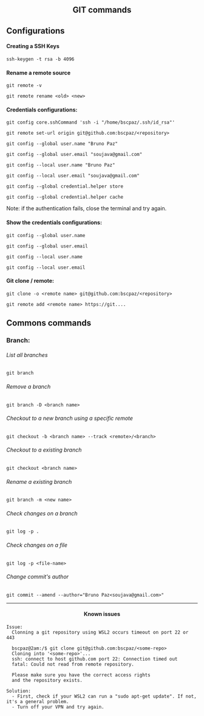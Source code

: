 <h2 align="center">GIT commands</h2>

## Configurations
#### Creating a SSH Keys
```console
ssh-keygen -t rsa -b 4096
```

#### Rename a remote source
```console
git remote -v
```
```console
git remote rename <old> <new>
 ```
#### Credentials configurations:
```console
git config core.sshCommand 'ssh -i "/home/bscpaz/.ssh/id_rsa"'
```
```console
git remote set-url origin git@github.com:bscpaz/<repository>
```
```console
git config --global user.name "Bruno Paz"
```
```console
git config --global user.email "soujava@gmail.com"
```
```console
git config --local user.name "Bruno Paz"
```
```console
git config --local user.email "soujava@gmail.com"
```
```console
git config --global credential.helper store
```
```console
git config --global credential.helper cache
```

Note: if the authentication fails, close the terminal and try again.

#### Show the credentials configurations:
```console
git config --global user.name
```
```console
git config --global user.email
```
```console
git config --local user.name
```
```console
git config --local user.email
```

#### Git clone / remote:
```console
git clone -o <remote name> git@github.com:bscpaz/<repository>
```
```console
git remote add <remote name> https://git....
```

## Commons commands
### Branch:

###### List all branches
```console
git branch
```
###### Remove a branch
```console
git branch -D <branch name>
```
###### Checkout to a new branch using a specific remote
```console
git checkout -b <branch name> --track <remote>/<branch>
```
###### Checkout to a existing branch
```console
git checkout <branch name>
```
###### Rename a existing branch
```console
git branch -m <new name>
```

###### Check changes on a branch
```console
git log -p .
```

###### Check changes on a file
```console
git log -p <file-name>
```

###### Change commit's author
```console
git commit --amend --author="Bruno Paz<soujava@gmail.com>"
```
<hr>
<h4 align="center">Known issues</h4>

```console
Issue:
  Clonning a git repository using WSL2 occurs timeout on port 22 or 443

  bscpaz@2am:/$ git clone git@github.com:bscpaz/<some-repo>
  Cloning into '<some-repo>'...
  ssh: connect to host github.com port 22: Connection timed out
  fatal: Could not read from remote repository.

  Please make sure you have the correct access rights
  and the repository exists.
  
Solution:
  - First, check if your WSL2 can run a "sudo apt-get update". If not, it's a general problem.
  - Turn off your VPN and try again.
``` 

